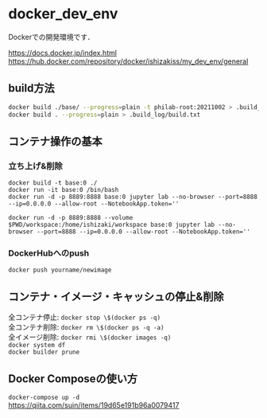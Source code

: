 # docker_dev_env
Dockerでの開発環境です．

https://docs.docker.jp/index.html  
https://hub.docker.com/repository/docker/ishizakiss/my_dev_env/general  

## build方法
```bash
docker build ./base/ --progress=plain -t philab-root:20211002 > .build_log/base_build.txt
docker build . --progress=plain > .build_log/build.txt
```

## コンテナ操作の基本

### 立ち上げ&削除
```{bash}
docker build -t base:0 ./  
docker run -it base:0 /bin/bash  
docker run -d -p 8889:8888 base:0 jupyter lab --no-browser --port=8888 --ip=0.0.0.0 --allow-root --NotebookApp.token=''  

docker run -d -p 8889:8888 --volume $PWD/workspace:/home/ishizaki/workspace base:0 jupyter lab --no-browser --port=8888 --ip=0.0.0.0 --allow-root --NotebookApp.token=''  
```

### DockerHubへのpush
```{bash}
docker push yourname/newimage
```

## コンテナ・イメージ・キャッシュの停止&削除

全コンテナ停止: `docker stop \$(docker ps -q)`  
全コンテナ削除: `docker rm \$(docker ps -q -a)`  
全イメージ削除: `docker rmi \$(docker images -q)`  
`docker system df`  
`docker builder prune`  

## Docker Composeの使い方

`docker-compose up -d`  
https://qiita.com/suin/items/19d65e191b96a0079417

